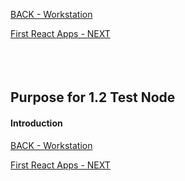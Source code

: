
<!-- ------------------------------------------------------------------------- -->

<div class="page-back">

[BACK - Workstation](/Setup/purposes/pfr0101_Setup-Developer-Workstation.md)
</div><div class="page-next">

[First React Apps - NEXT](/Setup/purposes/pfr0102_First-React-Apps.md)
</div><div style="margin-top:35px">&nbsp;</div>
 
<!-- ------------------------------------------------------------------------- -->

## Purpose for 1.2 Test Node

#### Introduction


<!-- ------------------------------------------------------------------------- -->

<div class="page-back">

[BACK - Workstation](/Setup/purposes/pfr0101_Setup-Developer-Workstation.md)
</div><div class="page-next">

[First React Apps - NEXT](/Setup/purposes/pfr0102_First-React-Apps.md)
</div>

<!-- ------------------------------------------------------------------------- -->

